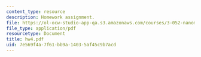 ```yaml
---
content_type: resource
description: Homework assignment.
file: https://ol-ocw-studio-app-qa.s3.amazonaws.com/courses/3-052-nanomechanics-of-materials-and-biomaterials-spring-2007/7e569f4a7f61bb9a14035af45c9b7acd_hw4.pdf
file_type: application/pdf
resourcetype: Document
title: hw4.pdf
uid: 7e569f4a-7f61-bb9a-1403-5af45c9b7acd
---
```

